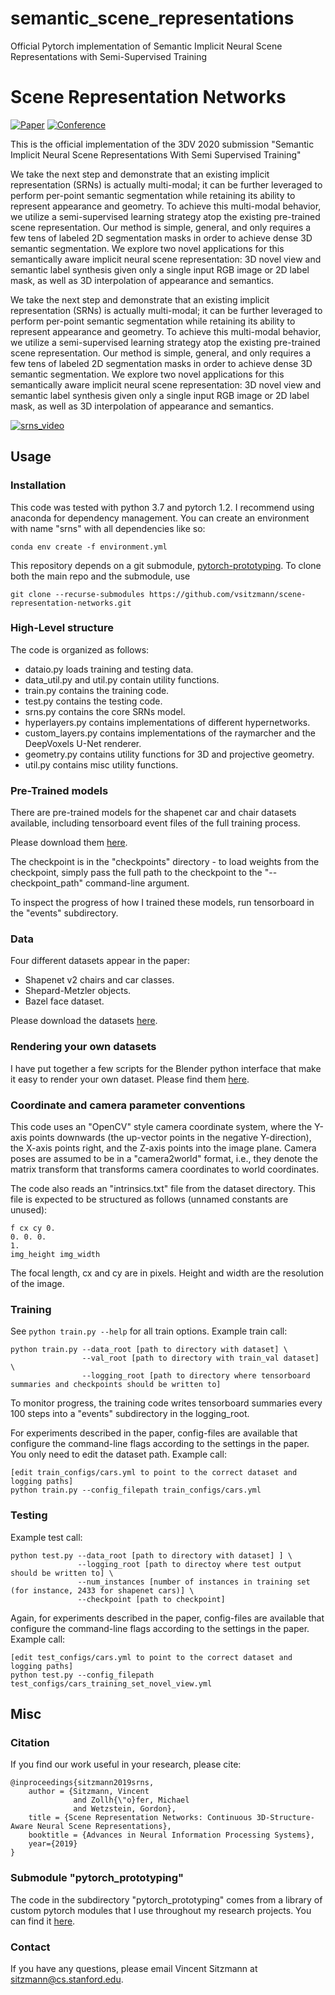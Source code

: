 # semantic_scene_representations
Official Pytorch implementation of Semantic Implicit Neural Scene Representations with Semi-Supervised Training

# Scene Representation Networks

[![Paper](https://img.shields.io/badge/paper-%09arXiv%3A2003.12673-yellow.svg)](https://arxiv.org/abs/2003.12673)
[![Conference](https://img.shields.io/badge/3DV-2020-blue.svg)](http://3dv2020.dgcv.nii.ac.jp/)

This is the official implementation of the 3DV 2020 submission "Semantic Implicit Neural Scene Representations With Semi Supervised Training"

We take the next step and demonstrate that an existing implicit representation (SRNs) is actually multi-modal; it can be further leveraged to perform per-point semantic segmentation while retaining its ability to represent appearance and geometry. To achieve this multi-modal behavior, we utilize a semi-supervised learning strategy atop the existing pre-trained scene representation. Our method is simple, general, and only requires a few tens of labeled 2D segmentation masks in order to achieve dense 3D semantic segmentation. We explore two novel applications for this semantically aware implicit neural scene representation: 3D novel view and semantic label synthesis given only a single input RGB image or 2D label mask, as well as 3D interpolation of appearance and semantics.

We take the next step and demonstrate that an existing implicit representation (SRNs) is actually multi-modal; it can be further leveraged to perform per-point semantic segmentation while retaining its ability to represent appearance and geometry. To achieve this multi-modal behavior, we utilize a semi-supervised learning strategy atop the existing pre-trained scene representation. Our method is simple, general, and only requires a few tens of labeled 2D segmentation masks in order to achieve dense 3D semantic segmentation. We explore two novel applications for this semantically aware implicit neural scene representation: 3D novel view and semantic label synthesis given only a single input RGB image or 2D label mask, as well as 3D interpolation of appearance and semantics.

[![srns_video](https://img.youtube.com/vi/6vMEBWD8O20/0.jpg)](https://youtu.be/6vMEBWD8O20f)

## Usage
### Installation
This code was tested with python 3.7 and pytorch 1.2. I recommend using anaconda for dependency management. 
You can create an environment with name "srns" with all dependencies like so:
```
conda env create -f environment.yml
```

This repository depends on a git submodule, [pytorch-prototyping](https://github.com/vsitzmann/pytorch_prototyping). 
To clone both the main repo and the submodule, use
```
git clone --recurse-submodules https://github.com/vsitzmann/scene-representation-networks.git
```

### High-Level structure
The code is organized as follows:
* dataio.py loads training and testing data.
* data_util.py and util.py contain utility functions.
* train.py contains the training code.
* test.py contains the testing code.
* srns.py contains the core SRNs model.
* hyperlayers.py contains implementations of different hypernetworks.
* custom_layers.py contains implementations of the raymarcher and the DeepVoxels U-Net renderer.
* geometry.py contains utility functions for 3D and projective geometry.
* util.py contains misc utility functions.

### Pre-Trained models
There are pre-trained models for the shapenet car and chair datasets available, including tensorboard event files of the
full training process. 

Please download them [here](https://drive.google.com/open?id=1IdOywOSLuK6WlkO5_h-ykr3ubeY9eDig).

The checkpoint is in the "checkpoints" directory - to load weights from the checkpoint, simply pass the full path to the checkpoint
to the "--checkpoint_path" command-line argument. 

To inspect the progress of how I trained these models, run tensorboard in the "events" subdirectory. 

### Data
Four different datasets appear in the paper:
* Shapenet v2 chairs and car classes.
* Shepard-Metzler objects.
* Bazel face dataset.

Please download the datasets [here](https://drive.google.com/drive/folders/1OkYgeRcIcLOFu1ft5mRODWNQaPJ0ps90?usp=sharing).

### Rendering your own datasets
I have put together a few scripts for the Blender python interface that make it easy to render your own dataset. Please find them [here](https://github.com/vsitzmann/shapenet_renderer/blob/master/shapenet_spherical_renderer.py).

### Coordinate and camera parameter conventions
This code uses an "OpenCV" style camera coordinate system, where the Y-axis points downwards (the up-vector points in the negative Y-direction), 
the X-axis points right, and the Z-axis points into the image plane. Camera poses are assumed to be in a "camera2world" format,
i.e., they denote the matrix transform that transforms camera coordinates to world coordinates.

The code also reads an "intrinsics.txt" file from the dataset directory. This file is expected to be structured as follows (unnamed constants are unused):
```
f cx cy 0.
0. 0. 0.
1.
img_height img_width
```
The focal length, cx and cy are in pixels. Height and width are the resolution of the image.

### Training
See `python train.py --help` for all train options. 
Example train call:
```
python train.py --data_root [path to directory with dataset] \
                --val_root [path to directory with train_val dataset] \
                --logging_root [path to directory where tensorboard summaries and checkpoints should be written to] 
```
To monitor progress, the training code writes tensorboard summaries every 100 steps into a "events" subdirectory in the logging_root.

For experiments described in the paper, config-files are available that configure the command-line flags according to
the settings in the paper. You only need to edit the dataset path. Example call:
```
[edit train_configs/cars.yml to point to the correct dataset and logging paths]
python train.py --config_filepath train_configs/cars.yml
```

### Testing
Example test call:
```
python test.py --data_root [path to directory with dataset] ] \
               --logging_root [path to directoy where test output should be written to] \
               --num_instances [number of instances in training set (for instance, 2433 for shapenet cars)] \
               --checkpoint [path to checkpoint]
```
Again, for experiments described in the paper, config-files are available that configure the command-line flags according to
the settings in the paper. Example call:
```
[edit test_configs/cars.yml to point to the correct dataset and logging paths]
python test.py --config_filepath test_configs/cars_training_set_novel_view.yml
```

## Misc
### Citation
If you find our work useful in your research, please cite:
```
@inproceedings{sitzmann2019srns,
	author = {Sitzmann, Vincent 
	          and Zollh{\"o}fer, Michael
	          and Wetzstein, Gordon},
	title = {Scene Representation Networks: Continuous 3D-Structure-Aware Neural Scene Representations},
	booktitle = {Advances in Neural Information Processing Systems},
	year={2019}
}
```

### Submodule "pytorch_prototyping"
The code in the subdirectory "pytorch_prototyping" comes from a library of custom pytorch modules that I use throughout my 
research projects. You can find it [here](https://github.com/vsitzmann/pytorch_prototyping).

### Contact
If you have any questions, please email Vincent Sitzmann at sitzmann@cs.stanford.edu.
